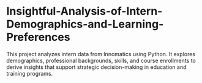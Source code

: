 # Insightful-Analysis-of-Intern-Demographics-and-Learning-Preferences
This project analyzes intern data from Innomatics using Python. It explores demographics, professional backgrounds, skills, and course enrollments to derive insights that support strategic decision-making in education and training programs.
